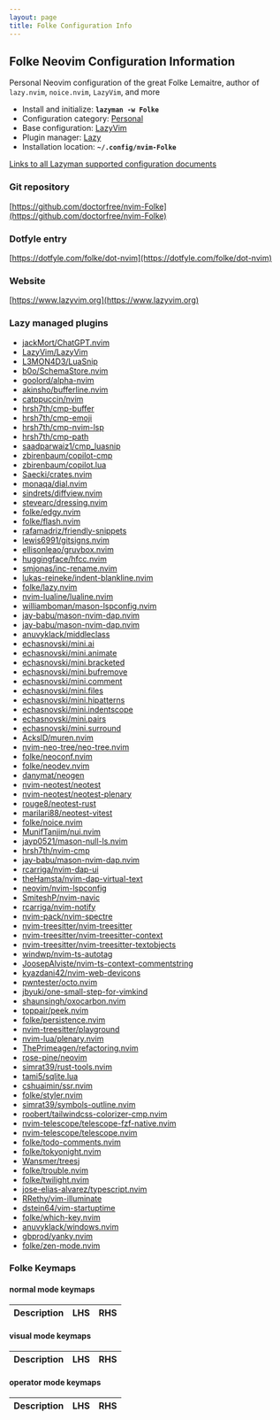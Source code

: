 ```yaml
---
layout: page
title: Folke Configuration Info
---
```


## Folke Neovim Configuration Information

Personal Neovim configuration of the great Folke Lemaitre, author of `lazy.nvim`, `noice.nvim`, `LazyVim`, and more

- Install and initialize: **`lazyman -w Folke`**
- Configuration category: [Personal](https://github.com/doctorfree/nvim-lazyman#personal-configurations)
- Base configuration:     [LazyVim](https://lazyvim.github.io)
- Plugin manager:         [Lazy](https://github.com/folke/lazy.nvim)
- Installation location:  **`~/.config/nvim-Folke`**

[Links to all Lazyman supported configuration documents](https://github.com/doctorfree/nvim-lazyman/wiki/infodocs)

### Git repository

[https://github.com/doctorfree/nvim-Folke](https://github.com/doctorfree/nvim-Folke)

### Dotfyle entry

[https://dotfyle.com/folke/dot-nvim](https://dotfyle.com/folke/dot-nvim)

### Website

[https://www.lazyvim.org](https://www.lazyvim.org)

### Lazy managed plugins

- [jackMort/ChatGPT.nvim](https://github.com/jackMort/ChatGPT.nvim.git)
- [LazyVim/LazyVim](https://github.com/LazyVim/LazyVim.git)
- [L3MON4D3/LuaSnip](https://github.com/L3MON4D3/LuaSnip)
- [b0o/SchemaStore.nvim](https://github.com/b0o/SchemaStore.nvim)
- [goolord/alpha-nvim](https://github.com/goolord/alpha-nvim)
- [akinsho/bufferline.nvim](https://github.com/akinsho/bufferline.nvim)
- [catppuccin/nvim](https://github.com/catppuccin/nvim)
- [hrsh7th/cmp-buffer](https://github.com/hrsh7th/cmp-buffer)
- [hrsh7th/cmp-emoji](https://github.com/hrsh7th/cmp-emoji.git)
- [hrsh7th/cmp-nvim-lsp](https://github.com/hrsh7th/cmp-nvim-lsp)
- [hrsh7th/cmp-path](https://github.com/hrsh7th/cmp-path)
- [saadparwaiz1/cmp_luasnip](https://github.com/saadparwaiz1/cmp_luasnip)
- [zbirenbaum/copilot-cmp](https://github.com/zbirenbaum/copilot-cmp.git)
- [zbirenbaum/copilot.lua](https://github.com/zbirenbaum/copilot.lua.git)
- [Saecki/crates.nvim](https://github.com/Saecki/crates.nvim.git)
- [monaqa/dial.nvim](https://github.com/monaqa/dial.nvim.git)
- [sindrets/diffview.nvim](https://github.com/sindrets/diffview.nvim.git)
- [stevearc/dressing.nvim](https://github.com/stevearc/dressing.nvim)
- [folke/edgy.nvim](https://github.com/folke/edgy.nvim.git)
- [folke/flash.nvim](https://github.com/folke/flash.nvim.git)
- [rafamadriz/friendly-snippets](https://github.com/rafamadriz/friendly-snippets)
- [lewis6991/gitsigns.nvim](https://github.com/lewis6991/gitsigns.nvim)
- [ellisonleao/gruvbox.nvim](https://github.com/ellisonleao/gruvbox.nvim)
- [huggingface/hfcc.nvim](https://github.com/huggingface/hfcc.nvim.git)
- [smjonas/inc-rename.nvim](https://github.com/smjonas/inc-rename.nvim.git)
- [lukas-reineke/indent-blankline.nvim](https://github.com/lukas-reineke/indent-blankline.nvim)
- [folke/lazy.nvim](https://github.com/folke/lazy.nvim)
- [nvim-lualine/lualine.nvim](https://github.com/nvim-lualine/lualine.nvim)
- [williamboman/mason-lspconfig.nvim](https://github.com/williamboman/mason-lspconfig.nvim)
- [jay-babu/mason-nvim-dap.nvim](https://github.com/jay-babu/mason-nvim-dap.nvim)
- [jay-babu/mason-nvim-dap.nvim](https://github.com/jay-babu/mason-nvim-dap.nvim)
- [anuvyklack/middleclass](https://github.com/anuvyklack/middleclass.git)
- [echasnovski/mini.ai](https://github.com/echasnovski/mini.ai.git)
- [echasnovski/mini.animate](https://github.com/echasnovski/mini.animate.git)
- [echasnovski/mini.bracketed](https://github.com/echasnovski/mini.bracketed.git)
- [echasnovski/mini.bufremove](https://github.com/echasnovski/mini.bufremove.git)
- [echasnovski/mini.comment](https://github.com/echasnovski/mini.comment)
- [echasnovski/mini.files](https://github.com/echasnovski/mini.files.git)
- [echasnovski/mini.hipatterns](https://github.com/echasnovski/mini.hipatterns.git)
- [echasnovski/mini.indentscope](https://github.com/echasnovski/mini.indentscope)
- [echasnovski/mini.pairs](https://github.com/echasnovski/mini.pairs.git)
- [echasnovski/mini.surround](https://github.com/echasnovski/mini.surround.git)
- [AckslD/muren.nvim](https://github.com/AckslD/muren.nvim.git)
- [nvim-neo-tree/neo-tree.nvim](https://github.com/nvim-neo-tree/neo-tree.nvim)
- [folke/neoconf.nvim](https://github.com/folke/neoconf.nvim.git)
- [folke/neodev.nvim](https://github.com/folke/neodev.nvim)
- [danymat/neogen](https://github.com/danymat/neogen.git)
- [nvim-neotest/neotest](https://github.com/nvim-neotest/neotest)
- [nvim-neotest/neotest-plenary](https://github.com/nvim-neotest/neotest-plenary)
- [rouge8/neotest-rust](https://github.com/rouge8/neotest-rust.git)
- [marilari88/neotest-vitest](https://github.com/marilari88/neotest-vitest.git)
- [folke/noice.nvim](https://github.com/folke/noice.nvim)
- [MunifTanjim/nui.nvim](https://github.com/MunifTanjim/nui.nvim)
- [jayp0521/mason-null-ls.nvim](https://github.com/jayp0521/mason-null-ls.nvim)
- [hrsh7th/nvim-cmp](https://github.com/hrsh7th/nvim-cmp)
- [jay-babu/mason-nvim-dap.nvim](https://github.com/jay-babu/mason-nvim-dap.nvim)
- [rcarriga/nvim-dap-ui](https://github.com/rcarriga/nvim-dap-ui)
- [theHamsta/nvim-dap-virtual-text](https://github.com/theHamsta/nvim-dap-virtual-text)
- [neovim/nvim-lspconfig](https://github.com/neovim/nvim-lspconfig)
- [SmiteshP/nvim-navic](https://github.com/SmiteshP/nvim-navic)
- [rcarriga/nvim-notify](https://github.com/rcarriga/nvim-notify)
- [nvim-pack/nvim-spectre](https://github.com/nvim-pack/nvim-spectre.git)
- [nvim-treesitter/nvim-treesitter](https://github.com/nvim-treesitter/nvim-treesitter)
- [nvim-treesitter/nvim-treesitter-context](https://github.com/nvim-treesitter/nvim-treesitter-context)
- [nvim-treesitter/nvim-treesitter-textobjects](https://github.com/nvim-treesitter/nvim-treesitter-textobjects)
- [windwp/nvim-ts-autotag](https://github.com/windwp/nvim-ts-autotag)
- [JoosepAlviste/nvim-ts-context-commentstring](https://github.com/JoosepAlviste/nvim-ts-context-commentstring)
- [kyazdani42/nvim-web-devicons](https://github.com/kyazdani42/nvim-web-devicons)
- [pwntester/octo.nvim](https://github.com/pwntester/octo.nvim)
- [jbyuki/one-small-step-for-vimkind](https://github.com/jbyuki/one-small-step-for-vimkind.git)
- [shaunsingh/oxocarbon.nvim](https://github.com/shaunsingh/oxocarbon.nvim.git)
- [toppair/peek.nvim](https://github.com/toppair/peek.nvim.git)
- [folke/persistence.nvim](https://github.com/folke/persistence.nvim.git)
- [nvim-treesitter/playground](https://github.com/nvim-treesitter/playground)
- [nvim-lua/plenary.nvim](https://github.com/nvim-lua/plenary.nvim)
- [ThePrimeagen/refactoring.nvim](https://github.com/ThePrimeagen/refactoring.nvim.git)
- [rose-pine/neovim](https://github.com/rose-pine/neovim.git)
- [simrat39/rust-tools.nvim](https://github.com/simrat39/rust-tools.nvim)
- [tami5/sqlite.lua](https://github.com/tami5/sqlite.lua)
- [cshuaimin/ssr.nvim](https://github.com/cshuaimin/ssr.nvim)
- [folke/styler.nvim](https://github.com/folke/styler.nvim.git)
- [simrat39/symbols-outline.nvim](https://github.com/simrat39/symbols-outline.nvim)
- [roobert/tailwindcss-colorizer-cmp.nvim](https://github.com/roobert/tailwindcss-colorizer-cmp.nvim.git)
- [nvim-telescope/telescope-fzf-native.nvim](https://github.com/nvim-telescope/telescope-fzf-native.nvim)
- [nvim-telescope/telescope.nvim](https://github.com/nvim-telescope/telescope.nvim)
- [folke/todo-comments.nvim](https://github.com/folke/todo-comments.nvim)
- [folke/tokyonight.nvim](https://github.com/folke/tokyonight.nvim)
- [Wansmer/treesj](https://github.com/Wansmer/treesj)
- [folke/trouble.nvim](https://github.com/folke/trouble.nvim)
- [folke/twilight.nvim](https://github.com/folke/twilight.nvim)
- [jose-elias-alvarez/typescript.nvim](https://github.com/jose-elias-alvarez/typescript.nvim)
- [RRethy/vim-illuminate](https://github.com/RRethy/vim-illuminate)
- [dstein64/vim-startuptime](https://github.com/dstein64/vim-startuptime)
- [folke/which-key.nvim](https://github.com/folke/which-key.nvim)
- [anuvyklack/windows.nvim](https://github.com/anuvyklack/windows.nvim.git)
- [gbprod/yanky.nvim](https://github.com/gbprod/yanky.nvim)
- [folke/zen-mode.nvim](https://github.com/folke/zen-mode.nvim)

### Folke Keymaps

#### normal mode keymaps

| Description | LHS | RHS |
| ----------- | --- | --- |

#### visual mode keymaps

| Description | LHS | RHS |
| ----------- | --- | --- |

#### operator mode keymaps

| Description | LHS | RHS |
| ----------- | --- | --- |
